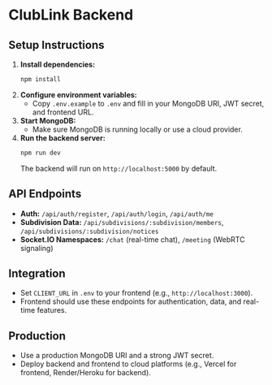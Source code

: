 # ClubLink Backend

## Setup Instructions

1. **Install dependencies:**
   ```bash
   npm install
   ```
2. **Configure environment variables:**
   - Copy `.env.example` to `.env` and fill in your MongoDB URI, JWT secret, and frontend URL.
3. **Start MongoDB:**
   - Make sure MongoDB is running locally or use a cloud provider.
4. **Run the backend server:**
   ```bash
   npm run dev
   ```
   The backend will run on `http://localhost:5000` by default.

## API Endpoints
- **Auth:** `/api/auth/register`, `/api/auth/login`, `/api/auth/me`
- **Subdivision Data:** `/api/subdivisions/:subdivision/members`, `/api/subdivisions/:subdivision/notices`
- **Socket.IO Namespaces:** `/chat` (real-time chat), `/meeting` (WebRTC signaling)

## Integration
- Set `CLIENT_URL` in `.env` to your frontend (e.g., `http://localhost:3000`).
- Frontend should use these endpoints for authentication, data, and real-time features.

## Production
- Use a production MongoDB URI and a strong JWT secret.
- Deploy backend and frontend to cloud platforms (e.g., Vercel for frontend, Render/Heroku for backend).
